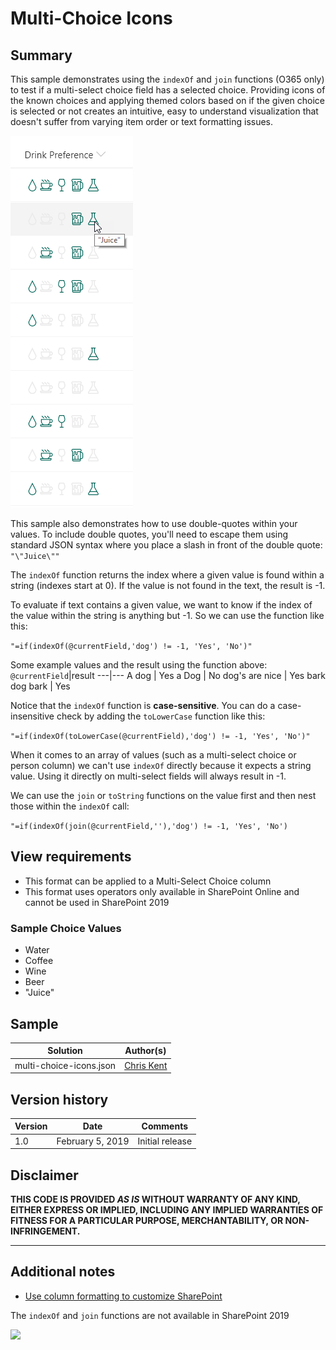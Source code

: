 # Multi-Choice Icons

## Summary
This sample demonstrates using the `indexOf` and `join` functions (O365 only) to test if a multi-select choice field has a selected choice. Providing icons of the known choices and applying themed colors based on if the given choice is selected or not creates an intuitive, easy to understand visualization that doesn't suffer from varying item order or text formatting issues.

![screenshot of the sample](./assets/screenshot.png)

This sample also demonstrates how to use double-quotes within your values. To include double quotes, you'll need to escape them using standard JSON syntax where you place a slash in front of the double quote: `"\"Juice\""`

The `indexOf` function returns the index where a given value is found within a string (indexes start at 0). If the value is not found in the text, the result is -1.

To evaluate if text contains a given value, we want to know if the index of the value within the string is anything but -1. So we can use the function like this:

`"=if(indexOf(@currentField,'dog') != -1, 'Yes', 'No')"`

Some example values and the result using the function above:
`@currentField`|result
---|---
A dog | Yes
a Dog | No
dog's are nice | Yes
bark dog bark | Yes

Notice that the `indexOf` function is **case-sensitive**. You can do a case-insensitive check by adding the `toLowerCase` function like this:

`"=if(indexOf(toLowerCase(@currentField),'dog') != -1, 'Yes', 'No')"`

When it comes to an array of values (such as a multi-select choice or person column) we can't use `indexOf` directly because it expects a string value. Using it directly on multi-select fields will always result in -1.

We can use the `join` or `toString` functions on the value first and then nest those within the `indexOf` call:

`"=if(indexOf(join(@currentField,''),'dog') != -1, 'Yes', 'No')`

## View requirements
- This format can be applied to a Multi-Select Choice column
- This format uses operators only available in SharePoint Online and cannot be used in SharePoint 2019

### Sample Choice Values
- Water
- Coffee
- Wine
- Beer
- "Juice"

## Sample

Solution|Author(s)
--------|---------
multi-choice-icons.json | [Chris Kent](https://twitter.com/thechriskent)

## Version history

Version|Date|Comments
-------|----|--------
1.0|February 5, 2019|Initial release

## Disclaimer
**THIS CODE IS PROVIDED *AS IS* WITHOUT WARRANTY OF ANY KIND, EITHER EXPRESS OR IMPLIED, INCLUDING ANY IMPLIED WARRANTIES OF FITNESS FOR A PARTICULAR PURPOSE, MERCHANTABILITY, OR NON-INFRINGEMENT.**

---

## Additional notes
- [Use column formatting to customize SharePoint](https://docs.microsoft.com/en-us/sharepoint/dev/declarative-customization/column-formatting)

The `indexOf` and `join` functions are not available in SharePoint 2019

<img src="https://telemetry.sharepointpnp.com/sp-dev-list-formatting/column-samples/multi-choice-icons" />
